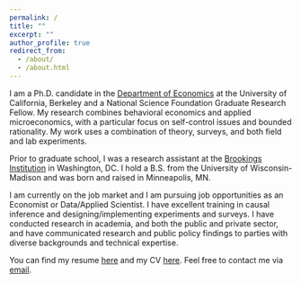 ```yaml
---
permalink: /
title: ""
excerpt: ""
author_profile: true
redirect_from:
  - /about/
  - /about.html
---
```


I am a Ph.D. candidate in the [Department of Economics](https://www.econ.berkeley.edu/) at the University of California, Berkeley and a National Science Foundation Graduate Research Fellow. My research combines behavioral economics and applied microeconomics, with a particular focus on self-control issues and bounded rationality. My work uses a combination of theory, surveys, and both field and lab experiments.

Prior to graduate school, I was a research assistant at the [Brookings Institution](https://www.brookings.edu/) in Washington, DC. I hold a B.S. from the University of Wisconsin-Madison and was born and raised in Minneapolis, MN.

I am currently on the job market and I am pursuing job opportunities as an Economist or Data/Applied Scientist. I have excellent training in causal inference and designing/implementing experiments and surveys. I have conducted research in academia, and both the public and private sector, and have communicated research and public policy findings to parties with diverse backgrounds and technical expertise.

You can find my resume [here](https://ekoepcke.github.io/files/KoepckeResume.pdf) and my CV [here](https://ekoepcke.github.io/files/KoepckeCV.pdf). Feel free to contact me via [email](mailto:eric_koepcke@berkeley.edu).
